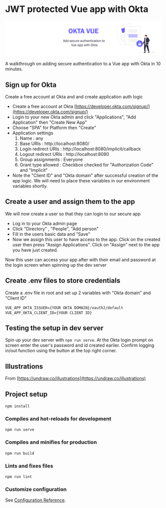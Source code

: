 # JWT protected Vue app with Okta


![](https://github.com/marknakajima/public_assets/blob/master/images/okta-vue/gh-logo.png)

A walkthrough on adding secure authentication to a Vue app with Okta in 10 minutes. 

## Sign up for Okta 

Create a free account at Okta and and create application auth logic

- Create a free account at Okta [https://developer.okta.com/signup/](https://developer.okta.com/signup/)
- Login to your new Okta admin and click "Applications", "Add Application" then "Create New App"
- Choose "SPA" for Platform then "Create"
- Application settings
    1. Name : any
    2. Base URIs : http://localhost:8080/
    3. Login redirect URIs : http://localhost:8080/implicit/callback
	4. Logout redirect URIs : http://localhost:8080
	5. Group assignments : Everyone
	6. Grant type allowed : Checkbox checked for "Authorization Code" and "Implicit"
- Note the "Client ID" and "Okta domain" after successful creation of the app logic. We will need to place these variables in our environment variables shortly.


## Create a user and assign them to the app

We will now create a user so that they can login to our secure app

- Log in to your Okta admin page
- Click "Directory" , "People", "Add person"
- Fill in the users basic data and "Save"
- Now we assign this user to have access to the app. Click on the created user then press "Assign Applications". Click on "Assign" next to the app you have just created.

Now this user can access your app after with their email and password at the login screen when spinning up the dev server

## Create .env files to store credentials

Create a .env file in root and set up 2 variables with "Okta domain" and "Client ID"

```
VUE_APP_OKTA_ISSUER={YOUR OKTA DOMAIN}/oauth2/default
VUE_APP_OKTA_CLIENT_ID={YOUR CLIENT ID}
```

## Testing the setup in dev server

Spin up your dev server with `npm run serve`. At the Okta login prompt on screen enter the user's password and id created earlier.  Confirm logging in/out function using the button at the top right corner.

## Illustrations

From [https://undraw.co/illustrations](https://undraw.co/illustrations)

## Project setup
```
npm install
```

### Compiles and hot-reloads for development
```
npm run serve
```

### Compiles and minifies for production
```
npm run build
```

### Lints and fixes files
```
npm run lint
```

### Customize configuration
See [Configuration Reference](https://cli.vuejs.org/config/).
